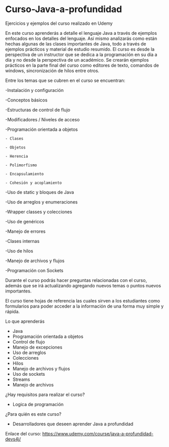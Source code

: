 # Curso-Java-a-profundidad
Ejercicios y ejemplos del curso realizado en Udemy

En este curso aprenderás a detalle el lenguaje Java a través de ejemplos enfocados en los detalles del lenguaje. Así mismo analizarás como están hechas algunas de las clases importantes de Java, todo a través de ejemplos prácticos y material de estudio resumido.
El curso es desde la perspectiva de un instructor que se dedica a la programación en su día a día y no desde la perspectiva de un académico.
Se crearán ejemplos prácticos en la parte final del curso como editores de texto, comandos de windows, sincronización de hilos entre otros.

Entre los temas que se cubren en el curso se encuentran:

-Instalación y configuración

-Conceptos básicos

-Estructuras de control de flujo

-Modificadores / Niveles de acceso

-Programación orientada a objetos

    - Clases

    - Objetos

    - Herencia

    - Polimorfismo

    - Encapsulamiento

    - Cohesión y acoplamiento

-Uso de static y bloques de Java

-Uso de arreglos y enumeraciones

-Wrapper classes y colecciones

-Uso de genéricos

-Manejo de errores

-Clases internas

-Uso de hilos

-Manejo de archivos y flujos

-Programación con Sockets



Durante el curso podrás hacer preguntas relacionadas con el curso, además que se irá actualizando agregando nuevos temas o puntos nuevos importantes.

El curso tiene hojas de referencia las cuales sirven a los estudiantes como formularios para poder acceder a la información de una forma muy simple y rápida.

Lo que aprenderás
- Java
- Programación orientada a objetos
- Control de flujo
- Manejo de excepciones
- Uso de arreglos
- Colecciones
- Hilos
- Manejo de archivos y flujos
- Uso de sockets
- Streams
- Manejo de archivos

¿Hay requisitos para realizar el curso?
- Logica de programación

¿Para quién es este curso?
- Desarrolladores que deseen aprender Java a profundidad

Enlace del curso: https://www.udemy.com/course/java-a-profundidad-devs4j/
